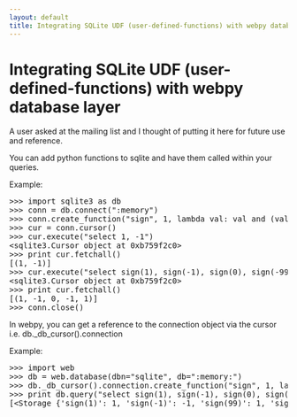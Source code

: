 ```yaml
---
layout: default
title: Integrating SQLite UDF (user-defined-functions) with webpy database layer
---
```


# Integrating SQLite UDF (user-defined-functions) with webpy database layer

A user asked at the mailing list and I thought of putting it here for future use and reference. 

You can add python functions to sqlite and have them called within your queries.

Example:
<pre>
>>> import sqlite3 as db
>>> conn = db.connect(":memory")
>>> conn.create_function("sign", 1, lambda val: val and (val > 0 and 1 or -1))
>>> cur = conn.cursor()
>>> cur.execute("select 1, -1")
&lt;sqlite3.Cursor object at 0xb759f2c0&gt;
>>> print cur.fetchall()
[(1, -1)]
>>> cur.execute("select sign(1), sign(-1), sign(0), sign(-99), sign(99)")
&lt;sqlite3.Cursor object at 0xb759f2c0&gt;
>>> print cur.fetchall()
[(1, -1, 0, -1, 1)]
>>> conn.close()</pre>

In webpy, you can get a reference to the connection object via the cursor
i.e. db._db_cursor().connection

Example:
<pre>
>>> import web
>>> db = web.database(dbn="sqlite", db=":memory:")
>>> db._db_cursor().connection.create_function("sign", 1, lambda val: val and (val > 0 and 1 or -1))
>>> print db.query("select sign(1), sign(-1), sign(0), sign(-99), sign(99)").list()
[&lt;Storage {'sign(1)': 1, 'sign(-1)': -1, 'sign(99)': 1, 'sign(-99)': -1, 'sign(0)': 0}&gt;]
</pre>